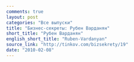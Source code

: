 ```yaml
---
comments: true
layout: post
categories: "Все выпуски"
title: "Бизнес-секреты: Рубен Варданян"
short_title: "Рубен Варданян"
english_short_title: "Ruben-Vardanyan"
source_link: "http://tinkov.com/bizsekrety/19"
date: "2010-02-08"
---
```

